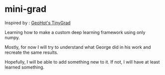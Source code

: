 # mini-grad

Inspired by : [GeoHot's TinyGrad](https://github.com/geohot/tinygrad)

Learning how to make a custom deep learning framework using only numpy.

Mostly, for now I will try to understand what George did in his work and recreate the same results.

Hopefully, I will be able to add something new to it.
If not, I will have at least learned something.




